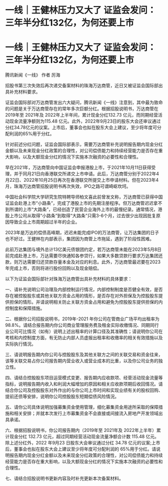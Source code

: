 # 一线｜王健林压力又大了 证监会发问：三年半分红132亿，为何还要上市

# 一线｜王健林压力又大了 证监会发问：三年半分红132亿，为何还要上市

腾讯新闻《一线》 作者 厉海

招股书第三次失效后再次递交备案材料的珠海万达商管，近日又被证监会国际部出具补充材料要求。

证监会国际部对万达商管发出六大疑问，腾讯新闻《一线》注意到，其中最为致命的问题是关于万达商管存在的常年多次巨额分红。根据招股说明书，万达商管在2019年至
2021年及 2022年上半年间，累计现金分红132.73 亿元，而同期经营活动现金流量净额则为115.48
亿元。此外，2022年9月23日的股东大会还审议通过分红34.78亿元的议案。上市后，董事会也拟在股东大会上建议，至少将年度可分配利润的65%用于分红。

针对前述分红问题，证监会国际部表示，需要万达商管补充说明报告期内现金分红金额以及未来现金分红政策的合理性，对公司偿债能力和持续经营能力是否存在重大影响，以及大额现金分红的情况下实施本次融资的必要性和合理性。

早在2021年，万达商管向中国证监会申报港股上市，于2021年10月11日获得受理，并于同月21日向香港联交所递交上市申请。此后，万达商管分别于2022年4月22日、2022年10月25日再次在香港联交所提交上市申请材料。但在2023年4月，珠海万达商管招股说明书再次失效，IPO之路可谓崎岖坎坷。

中国社会科学院大学研究生院特聘导师柏文喜此前曾发文称，万达商管已获得中国证监会赴港上市“小路条”，完成了港股上市的先期注册程序。但万达商管迟迟拿不到所谓的上市“大路条”，已经创造了民营企业海外上市的最慢纪录。通常情况，港股上市公司从取得“小路条”到取得“大路条”只需3-6个月，过去很少出现因批复原因导致企业上市周期超过半年的企业。

2023年是万达的偿债高峰期，迟迟未能完成IPO的万法商管，让万达集团的日子也不好过。王健林在内部表示，集团因为商管上市拖延，遇到了阶段性困难。

此前万达集团与境外总计13亿美元债银团约定，若万达商管未能在2023年5月8日前完成赴港上市，万达需要尽快通知各参贷行，如果大多数贷款行要求万达集团还款，则万达需要归还贷款存量本金及对应的利息。此外，万达商管最迟要在2023年完成上市，否则将进行股份回购以及现金赔偿。

以下为证监会国际部针对珠海万达商管出具补充材料的具体要求：

一、请补充说明公司治理及内部控制运行情况，内部控制制度是否健全有效，是否存在被控股股东或其他关联方资金占用的情形，是否存在对外担保及为控股股东提供担保的情形。并请说明相关防止关联方资金占用和避免为控股股东提供担保的内控制度和保障措施。

二、根据你公司招股说明书，2019年-2021
年你公司在管商业广场平均出租率为98.8%。请结合报告期内你公司商业管理服务费及租金实际收缴情况、同期同行业公司可比情况（如有）说明上述出租率的计算口径及其准确性；请说明你公司在考核和内控制度方面，有无防止内部人员虚报出租率和收缴率的相关有效措施以及实际执行情況。

三、请说明报告期内你公司与控股股东及其他关联方之间的关联交易和资金往来，该等关联交易占你公司报告期内营业收入或营业成本的比重，以及你公司业务的独立性。

四、请结合控股股东项目运营模式变更、报告期内应收款项、经菅活动现金流量等指标，说明报告期内收入和利润大幅增加的原因和相关应收款项期后收回情况。请结合你公司及控股股东对外作出的与你公司上市时间和实现业绩有关的股权回购、提前还债等安排，说明你公司控股股东短期偿债风险情況。

五、请你公司具体说明加强募集资金使用管理，细化募集资金用途所采取的保障措施和相关安排；并就本次发行上市募集资金不会直接或间接流入房地产开发领域出具承诺。

六、根据招股说明书，你公司报告期内（2019年至 2021年及 2022年上半年）累计现金分红 132.73 亿元，超过同期经营活动现金流量净额合计数
115.48 亿元。除上述分红外，2022 年9月23 日股东大会审议通过分红 34.78
亿元的议案;上市后，董事会也拟在股东大会上建议至少将年度可分配利润的
65%用于分红。请说明报告期内现金分红金额以及未来现金分红政策的合理性，对公司偿债能力和持续经营能力是否存在重大影响，以及大额现金分红的情况下实施本次融资的必要性和合理性。

七、请结合招股说明书更新内容及时补充更新本次备案材料。

